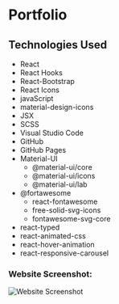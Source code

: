 # Portfolio

## Technologies Used

- React
- React Hooks
- React-Bootstrap
- React Icons
- javaScript
- material-design-icons
- JSX
- SCSS
- Visual Studio Code
- GitHub
- GitHub Pages
- Material-UI
  - @material-ui/core
  - @material-ui/icons
  - @material-ui/lab
- @fortawesome
  - react-fontawesome
  - free-solid-svg-icons
  - fontawesome-svg-core
- react-typed
- react-animated-css
- react-hover-animation
- react-responsive-carousel

### Website Screenshot:

![Website Screenshot](https://i.ibb.co/743n8p0/portfolio-last-upate.png)
